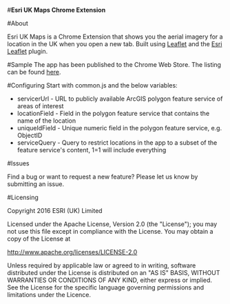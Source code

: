 #**Esri UK Maps Chrome Extension**

#About

Esri UK Maps is a Chrome Extension that shows you the aerial imagery for a location in the UK when you open a new tab. Built using [Leaflet](https://github.com/Leaflet/Leaflet) and the [Esri Leaflet](https://github.com/Esri/esri-leaflet) plugin.

#Sample
The app has been published to the Chrome Web Store. The listing can be found [here](https://chrome.google.com/webstore/detail/esri-uk-maps/aflbpeobpgdpibcfhkkjhaonbbpkmefg?hl=en-GB).

#Configuring
Start with common.js and the below variables:
- servicerUrl - URL to publicly available ArcGIS polygon feature service of areas of interest
- locationField - Field in the polygon feature service that contains the name of the location
- uniqueIdField - Unique numeric field in the polygon feature service, e.g. ObjectID 
- serviceQuery - Query to restrict locations in the app to a subset of the feature service's content, 1=1 will include everything

#Issues

Find a bug or want to request a new feature? Please let us know by submitting an issue.

#Licensing

Copyright 2016 ESRI (UK) Limited

Licensed under the Apache License, Version 2.0 (the "License"); you may not use this file except in compliance with the License. You may obtain a copy of the License at

http://www.apache.org/licenses/LICENSE-2.0

Unless required by applicable law or agreed to in writing, software distributed under the License is distributed on an "AS IS" BASIS, WITHOUT WARRANTIES OR CONDITIONS OF ANY KIND, either express or implied. See the License for the specific language governing permissions and limitations under the Licence.